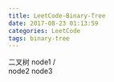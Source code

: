 ```yaml
---
title: LeetCode-Binary-Tree
date: 2017-08-23 01:13:59
categories: LeetCode
tags: binary-tree
---
```

二叉树
      node1
     /     \
   node2  node3 
